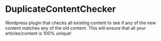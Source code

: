 # DuplicateContentChecker
Wordpress plugin that checks all existing content to see if any of the new content matches any of the old content. This will ensure that all your articles/content is 100% unique!
